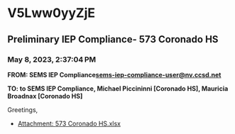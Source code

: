 # V5Lww0yyZjE
## Preliminary IEP Compliance- 573 Coronado HS
### May 8, 2023, 2:37:04 PM
**FROM: SEMS IEP Compliance<sems-iep-compliance-user@nv.ccsd.net>**

**TO: to SEMS IEP Compliance, Michael Piccininni [Coronado HS], Mauricia Broadnax [Coronado HS]**


Greetings, 





* [Attachment: 573 Coronado HS.xlsx](V5Lww0yyZjE-attachment-1.xlsx)
